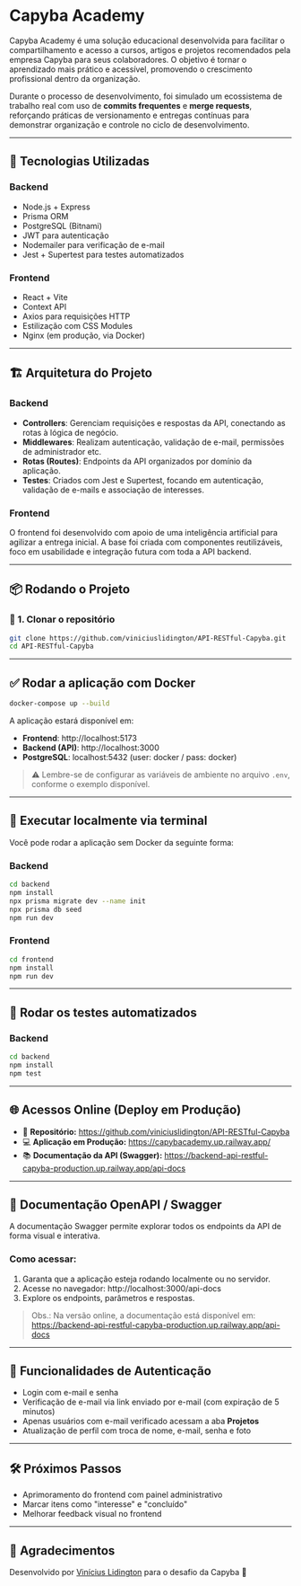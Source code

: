 # Capyba Academy

Capyba Academy é uma solução educacional desenvolvida para facilitar o compartilhamento e acesso a cursos, artigos e projetos recomendados pela empresa Capyba para seus colaboradores. O objetivo é tornar o aprendizado mais prático e acessível, promovendo o crescimento profissional dentro da organização.

Durante o processo de desenvolvimento, foi simulado um ecossistema de trabalho real com uso de **commits frequentes** e **merge requests**, reforçando práticas de versionamento e entregas contínuas para demonstrar organização e controle no ciclo de desenvolvimento.

---

## 🚀 Tecnologias Utilizadas

### Backend

- Node.js + Express
- Prisma ORM
- PostgreSQL (Bitnami)
- JWT para autenticação
- Nodemailer para verificação de e-mail
- Jest + Supertest para testes automatizados

### Frontend

- React + Vite
- Context API
- Axios para requisições HTTP
- Estilização com CSS Modules
- Nginx (em produção, via Docker)

---

## 🏗️ Arquitetura do Projeto

### Backend

- **Controllers**: Gerenciam requisições e respostas da API, conectando as rotas à lógica de negócio.
- **Middlewares**: Realizam autenticação, validação de e-mail, permissões de administrador etc.
- **Rotas (Routes)**: Endpoints da API organizados por domínio da aplicação.
- **Testes**: Criados com Jest e Supertest, focando em autenticação, validação de e-mails e associação de interesses.

### Frontend

O frontend foi desenvolvido com apoio de uma inteligência artificial para agilizar a entrega inicial. A base foi criada com componentes reutilizáveis, foco em usabilidade e integração futura com toda a API backend.

---

## 📦 Rodando o Projeto

### 🔧 1. Clonar o repositório

```bash
git clone https://github.com/viniciuslidington/API-RESTful-Capyba.git
cd API-RESTful-Capyba
```

---

## ✅ Rodar a aplicação com Docker

```bash
docker-compose up --build
```

A aplicação estará disponível em:

- **Frontend**: http://localhost:5173
- **Backend (API)**: http://localhost:3000
- **PostgreSQL**: localhost:5432 (user: docker / pass: docker)

> ⚠️ Lembre-se de configurar as variáveis de ambiente no arquivo `.env`, conforme o exemplo disponível.

---

## 🔧 Executar localmente via terminal

Você pode rodar a aplicação sem Docker da seguinte forma:

### Backend
```bash
cd backend
npm install
npx prisma migrate dev --name init
npx prisma db seed
npm run dev
```

### Frontend
```bash
cd frontend
npm install
npm run dev
```

---

## 🧪 Rodar os testes automatizados

### Backend
```bash
cd backend
npm install
npm test
```

---

## 🌐 Acessos Online (Deploy em Produção)

- 🔗 **Repositório:** https://github.com/viniciuslidington/API-RESTful-Capyba
- 💻 **Aplicação em Produção:** https://capybacademy.up.railway.app/
- 📚 **Documentação da API (Swagger):** https://backend-api-restful-capyba-production.up.railway.app/api-docs

---

## 📖 Documentação OpenAPI / Swagger

A documentação Swagger permite explorar todos os endpoints da API de forma visual e interativa.

### Como acessar:

1. Garanta que a aplicação esteja rodando localmente ou no servidor.
2. Acesse no navegador: http://localhost:3000/api-docs
3. Explore os endpoints, parâmetros e respostas.

> Obs.: Na versão online, a documentação está disponível em:
> https://backend-api-restful-capyba-production.up.railway.app/api-docs

---

## 🔑 Funcionalidades de Autenticação

- Login com e-mail e senha
- Verificação de e-mail via link enviado por e-mail (com expiração de 5 minutos)
- Apenas usuários com e-mail verificado acessam a aba **Projetos**
- Atualização de perfil com troca de nome, e-mail, senha e foto

---

## 🛠️ Próximos Passos

- Aprimoramento do frontend com painel administrativo
- Marcar itens como "interesse" e "concluído"
- Melhorar feedback visual no frontend

---

## 🤝 Agradecimentos

Desenvolvido por [Vinícius Lidington](https://github.com/viniciuslidington) para o desafio da Capyba 🚀

